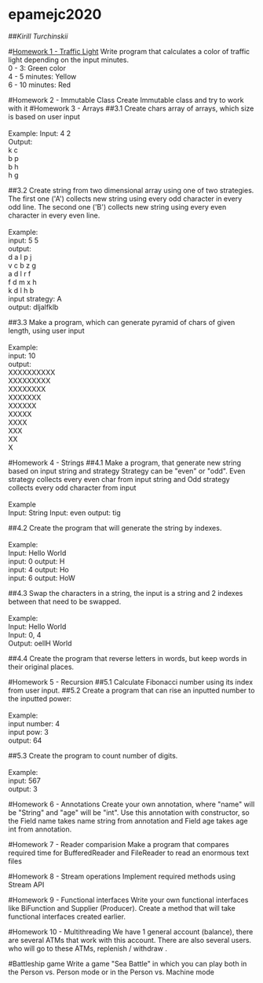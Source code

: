 # epamejc2020
##_Kirill Turchinskii_

#[Homework 1 - Traffic Light][Hw1]
Write program that calculates a color of traffic light depending on the input minutes.\
0 - 3: Green color\
4 - 5 minutes: Yellow\
6 - 10 minutes: Red

#Homework 2 - Immutable Class
Create Immutable class and try to work with it
#Homework 3 - Arrays
##3.1
Create chars array of arrays, which size is based on user input\
\
Example:
Input: 4 2\
Output:\
k c\
b p\
b h\
h g

##3.2
Create string from two dimensional array using one of two strategies. The first one ('A') collects new string using
 every
 odd character in every odd line. The second one ('B') collects new string using every even character in every even
  line.\
  \
 Example:\
 input: 5 5\
 output:\
 d a l p j\
 v c b z g\
 a d l r f\
 f d m x h\
 k d l h b\
 input strategy: A\
 output: dljalfklb

##3.3
Make a program, which can generate pyramid of chars of given length, using user input\
\
Example:\
input: 10\
output:\
XXXXXXXXXX\
XXXXXXXXX\
XXXXXXXX\
XXXXXXX\
XXXXXX\
XXXXX\
XXXX\
XXX\
XX\
X

#Homework 4 - Strings
##4.1
Make a program, that generate new string based on input string and strategy
Strategy can be "even" or "odd". Even strategy collects every even char from input string and Odd strategy collects
 every odd character from input\
 \
 Example\
Input: String        Input: even        output: tig

##4.2
Create the program that will generate the string by indexes.\
\
Example:\
Input: Hello World\
input: 0  output: H\
input: 4  output: Ho\
input: 6  output: HoW

##4.3
Swap the characters in a string, the input is a string and 2 indexes between that need to be swapped.\
\
Example:\
Input: Hello World\
Input: 0, 4\
Output: oellH World

##4.4
Create the program that reverse letters in words, but keep words in their original places.


#Homework 5 - Recursion
##5.1
Calculate Fibonacci number using its index from user input. 
##5.2
Create a program that can rise an inputted number to the inputted power:\
\
Example:\
input number: 4\
input pow: 3\
output: 64

##5.3
Create the program to count number of digits.\
\
Example:\
input: 567\
output: 3

#Homework 6 - Annotations
Create your own annotation, where "name" will be "String" and "age" will be "int". Use this annotation with
 constructor, so the Field name takes name string from annotation and Field age takes age int from annotation.

#Homework 7 - Reader comparision
Make a program that compares required time for BufferedReader and FileReader to read an enormous text files

#Homework 8 - Stream operations
Implement required methods using Stream API

#Homework 9 - Functional interfaces
Write your own functional interfaces like BiFunction and Supplier (Producer).
Create a method that will take functional interfaces created earlier.

#Homework 10 - Multithreading
We have 1 general account (balance), there are several ATMs that work with this account. There are also several users. who will go to these ATMs, replenish / withdraw .

#Battleship game
Write a game "Sea Battle" in which you can play both in the Person vs. Person mode or in the Person vs. Machine mode

[Hw1]:https://github.com/VLDRospuskov/epamejc2020/tree/KirillTurchinskii/com.epamejc.lessons/src/main/java/homeworks/homework1
[Hw2]:https://github.com/VLDRospuskov/epamejc2020/tree/KirillTurchinskii/com.epamejc.lessons/src/main/java/homeworks/homework2
[Hw3]:https://github.com/VLDRospuskov/epamejc2020/tree/KirillTurchinskii/com.epamejc.lessons/src/main/java/homeworks/homework3
